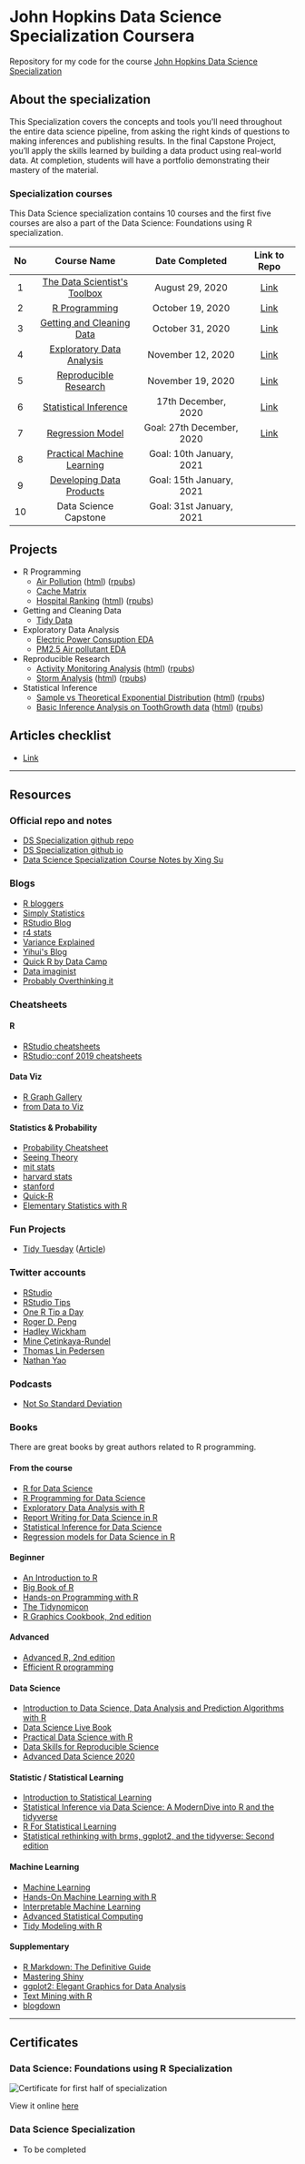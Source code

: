 # John Hopkins Data Science Specialization Coursera
Repository for my code for the course [John Hopkins Data Science Specialization](https://www.coursera.org/specializations/jhu-data-science) 

## About the specialization
This Specialization covers the concepts and tools you'll need throughout the entire data science pipeline, from asking the right kinds of questions to making inferences and publishing results. In the final Capstone Project, you’ll apply the skills learned by building a data product using real-world data. At completion, students will have a portfolio demonstrating their mastery of the material.
 

### Specialization courses

This Data Science specialization contains 10 courses and the first five courses are also a part of the Data Science: Foundations using R specialization.

No | Course Name | Date Completed | Link to Repo 
:---: |:---:  | :---: | :---: 
1 | [The Data Scientist's Toolbox](Notes/c1/c1.html)  | August 29, 2020 | [Link](1_DataScienceToolbox)
2 | [R Programming](Notes/c2/c2.html) |  October 19, 2020 | [Link](2_Rprogramming)
3 | [Getting and Cleaning Data](Notes/c3/c3.html) | October 31, 2020 | [Link](3_Getting%26CleaningData)
4 | [Exploratory Data Analysis](Notes/c4/c4.html) | November 12, 2020 | [Link](4_ExploratoryDataAnalysis)
5 | [Reproducible Research](Notes/c5/c5.html)| November 19, 2020 | [Link](5_ReproducibleResearch)
6 | [Statistical Inference](Notes/c6/c6.html) | 17th December, 2020 | [Link](6_StatisticalInference)
7 | [Regression Model](Notes/c7/c7.html) | Goal: 27th December, 2020 | [Link](7_RegressionModel)
8 | [Practical Machine Learning](Notes/c8/c8.html) | Goal: 10th January, 2021 | 
9 | [Developing Data Products](Notes/c9/c9.html) | Goal: 15th January, 2021 | 
10| Data Science Capstone | Goal: 31st January, 2021 | 

##  Projects

* R Programming
  - [Air Pollution](2_Rprogramming/Air_pollution) ([html](2_Rprogramming/Air_pollution/AirPollution.html)) ([rpubs](https://rpubs.com/benthecoder/specdata)) 
  - [Cache Matrix](2_Rprogramming/cache-matrix)
  - [Hospital Ranking](2_Rprogramming/hospital_ranking) ([html](2_Rprogramming/hospital_ranking/hospital_ranking.html)) ([rpubs](https://rpubs.com/benthecoder/hospital-ranking)) 
* Getting and Cleaning Data
  - [Tidy Data](3_Getting%26CleaningData/tidy_data)
* Exploratory Data Analysis
  - [Electric Power Consuption EDA](4_ExploratoryDataAnalysis/Project1/)
  - [PM2.5 Air pollutant EDA](4_ExploratoryDataAnalysis/Project2/)
* Reproducible Research
  - [Activity Monitoring Analysis](5_ReproducibleResearch/knitr_project1) ([html](5_ReproducibleResearch/knitr_project1/PA1_template.html)) ([rpubs](https://rpubs.com/benthecoder/691112))
  - [Storm Analysis](5_ReproducibleResearch/knitr_project2) ([html](5_ReproducibleResearch/knitr_project2/stormAnalysis.html)) ([rpubs](https://rpubs.com/benthecoder/storm-data-analysis))
* Statistical Inference
  - [Sample vs Theoretical Exponential Distribution](6_StatisticalInference/project) ([html](6_StatisticalInference/project/part_1/Part_1.html)) ([rpubs](https://rpubs.com/benthecoder/expl-distributions)) 
  - [Basic Inference Analysis on ToothGrowth data](6_StatisticalInference/project) ([html](6_StatisticalInference/project/part_2/Part_2.html)) ([rpubs](https://rpubs.com/benthecoder/tooth-growth-inference)) 


## Articles checklist

* [Link](article_list.md)

---

## Resources 

### Official repo and notes
* [DS Specialization github repo](https://github.com/DataScienceSpecialization/courses)
* [DS Specialization github io](http://datasciencespecialization.github.io)
* [Data Science Specialization Course Notes by Xing Su](http://sux13.github.io/DataScienceSpCourseNotes/)

### Blogs

* [R bloggers](https://www.r-bloggers.com)
* [Simply Statistics](https://simplystatistics.org)
* [RStudio Blog](https://blog.rstudio.com)
* [r4 stats](r4stats.com)
* [Variance Explained](http://varianceexplained.org/posts/)
* [Yihui's Blog](https://yihui.org/en/)
* [Quick R by Data Camp](https://www.statmethods.net/index.html)
* [Data imaginist](https://www.data-imaginist.com)
* [Probably Overthinking it](https://www.allendowney.com/blog/)

### Cheatsheets

#### R
* [RStudio cheatsheets](https://rstudio.com/resources/cheatsheets/)
* [RStudio::conf 2019 cheatsheets](https://rstudio.com/wp-content/uploads/2019/01/Cheatsheets_2019.pdf)

#### Data Viz
* [R Graph Gallery](https://www.r-graph-gallery.com)
* [from Data to Viz](https://www.data-to-viz.com) 

#### Statistics & Probability
* [Probability Cheatsheet](https://tinyurl.com/prob-cheatsheet)
* [Seeing Theory](https://seeing-theory.brown.edu/index.html)
* [mit stats](https://web.mit.edu/~csvoss/Public/usabo/stats_handout.pdf)
* [harvard stats](https://tinyurl.com/harvard-stats)
* [stanford](https://stanford.edu/~shervine/teaching/cme-106/cheatsheet-statistics)
* [Quick-R](https://www.statmethods.net)
* [Elementary Statistics with R](http://www.r-tutor.com/elementary-statistics)

### Fun Projects
* [Tidy Tuesday](https://github.com/rfordatascience/tidytuesday) ([Article](https://thomasmock.netlify.app/post/tidytuesday-a-weekly-social-data-project-in-r/))

### Twitter accounts

* [RStudio](https://twitter.com/rstudio)
* [RStudio Tips](https://twitter.com/rstudiotips)
* [One R Tip a Day](https://twitter.com/RLangTip)
* [Roger D. Peng](https://twitter.com/rdpeng)
* [Hadley Wickham](https://twitter.com/hadleywickham)
* [Mine Çetinkaya-Rundel](https://twitter.com/minebocek)
* [Thomas Lin Pedersen](https://twitter.com/thomasp85)
* [Nathan Yao](https://twitter.com/flowingdata)

### Podcasts

* [Not So Standard Deviation](https://nssdeviations.com)

### Books
There are great books by great authors related to R programming. 

#### From the course
* [R for Data Science](https://r4ds.had.co.nz)
* [R Programming for Data Science](https://bookdown.org/rdpeng/rprogdatascience/)
* [Exploratory Data Analysis with R](https://bookdown.org/rdpeng/exdata/)
* [Report Writing for Data Science in R](https://leanpub.com/reportwriting)
* [Statistical Inference for Data Science](https://leanpub.com/LittleInferenceBook/read)
* [Regression models for Data Science in R](https://leanpub.com/regmods/read)

#### Beginner
* [An Introduction to R](https://intro2r.com)
* [Big Book of R](https://www.bigbookofr.com/index.html)
* [Hands-on Programming with R](https://rstudio-education.github.io/hopr/)
* [The Tidynomicon](https://gvwilson.github.io/tidynomicon/)
* [R Graphics Cookbook, 2nd edition](https://r-graphics.org)

#### Advanced
* [Advanced R, 2nd edition](https://adv-r.hadley.nz)
* [Efficient R programming](https://csgillespie.github.io/efficientR/)

#### Data Science
* [Introduction to Data Science, Data Analysis and Prediction Algorithms with R](https://rafalab.github.io/dsbook/)
* [Data Science Live Book](https://livebook.datascienceheroes.com)
* [Practical Data Science with R](http://1.droppdf.com/files/EyDuc/manning-practical-data-science-with-r-2014.pdf)
* [Data Skills for Reproducible Science](https://psyteachr.github.io/msc-data-skills/)
* [Advanced Data Science 2020](http://jtleek.com/ads2020/)

#### Statistic / Statistical Learning
* [Introduction to Statistical Learning](http://faculty.marshall.usc.edu/gareth-james/ISL/)
* [Statistical Inference via Data Science: A ModernDive into R and the tidyverse](https://moderndive.com)
* [R For Statistical Learning](https://daviddalpiaz.github.io/r4sl/)
* [Statistical rethinking with brms, ggplot2, and the tidyverse: Second edition](https://bookdown.org/content/4857/)

#### Machine Learning
* [Machine Learning](https://m-clark.github.io/introduction-to-machine-learning/)
* [Hands-On Machine Learning with R](https://bradleyboehmke.github.io/HOML/)
* [Interpretable Machine Learning](https://christophm.github.io/interpretable-ml-book/)
* [Advanced Statistical Computing](https://bookdown.org/rdpeng/advstatcomp/)
* [Tidy Modeling with R](https://www.tmwr.org)

#### Supplementary 
* [R Markdown: The Definitive Guide](https://bookdown.org/yihui/rmarkdown/)
* [Mastering Shiny](https://mastering-shiny.org/index.html)
* [ggplot2: Elegant Graphics for Data Analysis](https://ggplot2-book.org/index.html)
* [Text Mining with R](https://www.tidytextmining.com)
* [blogdown](https://bookdown.org/yihui/blogdown/)

---

## Certificates

### Data Science: Foundations using R Specialization

![Certificate for first half of specialization](certificate_files/Foundations_w_R_specialization.png) 

View it online [here](https://coursera.org/share/82097f1d7caeadd28b22d2a7c79724ba)

### Data Science Specialization

* To be completed
